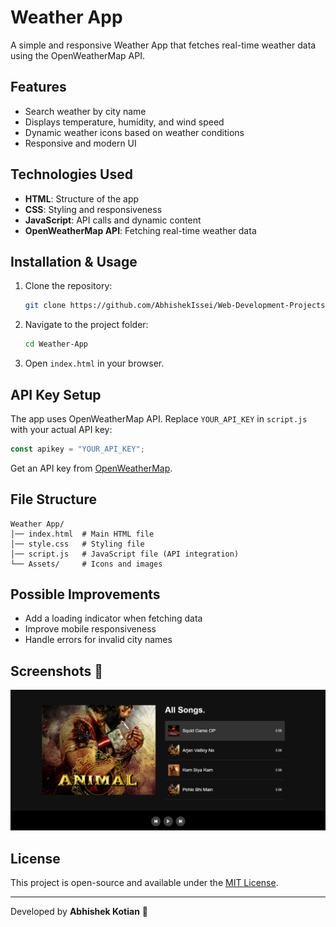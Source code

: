 # Weather App

A simple and responsive Weather App that fetches real-time weather data using the OpenWeatherMap API.

## Features

- Search weather by city name
- Displays temperature, humidity, and wind speed
- Dynamic weather icons based on weather conditions
- Responsive and modern UI

## Technologies Used

- **HTML**: Structure of the app
- **CSS**: Styling and responsiveness
- **JavaScript**: API calls and dynamic content
- **OpenWeatherMap API**: Fetching real-time weather data

## Installation & Usage

1. Clone the repository:
   ```sh
   git clone https://github.com/AbhishekIssei/Web-Development-Projects.git
   ```
2. Navigate to the project folder:
   ```sh
   cd Weather-App
   ```
3. Open `index.html` in your browser.

## API Key Setup

The app uses OpenWeatherMap API. Replace `YOUR_API_KEY` in `script.js` with your actual API key:

```js
const apikey = "YOUR_API_KEY";
```

Get an API key from [OpenWeatherMap](https://openweathermap.org/api).

## File Structure

```
Weather App/
│── index.html  # Main HTML file
│── style.css   # Styling file
│── script.js   # JavaScript file (API integration)
└── Assets/     # Icons and images
```

## Possible Improvements

- Add a loading indicator when fetching data
- Improve mobile responsiveness
- Handle errors for invalid city names

## Screenshots 📸  

![Weather App](https://github.com/AbhishekIssei/Web-Development-Projects/blob/d00852f122d32ce62400558aeb54a0602939f652/youtubemusic/musicplayer.png)


## License

This project is open-source and available under the [MIT License](LICENSE).

---

Developed by **Abhishek Kotian** 🚀

